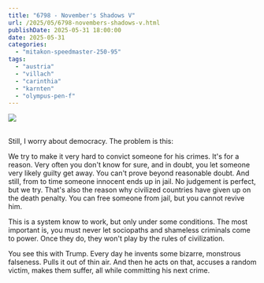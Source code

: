 ```yaml
---
title: "6798 - November's Shadows V"
url: /2025/05/6798-novembers-shadows-v.html
publishDate: 2025-05-31 18:00:00
date: 2025-05-31
categories:
  - "mitakon-speedmaster-250-95"
tags:
  - "austria"
  - "villach"
  - "carinthia"
  - "karnten"
  - "olympus-pen-f"
---
```

<div class="container">
<div class="center"><a target="_blank" href="https://d25zfm9zpd7gm5.cloudfront.net/1200x1200/2020/20201108_163311_lr.jpg"><img class="webfeedsFeaturedVisual" src="https://d25zfm9zpd7gm5.cloudfront.net/0600x0600/2020/20201108_163311_lr.jpg" /></a></div>
</div>
<br />

Still, I worry about democracy. The problem is this:

We try to make it very hard to convict someone for his
crimes. It's for a reason. Very often you don't know for
sure, and in doubt, you let someone very likely guilty get
away. You can't prove beyond reasonable doubt. And still,
from to time someone innocent ends up in jail. No judgement
is perfect, but we try. That's also the reason why civilized
countries have given up on the death penalty. You can free
someone from jail, but you cannot revive him.

This is a system know to work, but only under some
conditions. The most important is, you must never let
sociopaths and shameless criminals come to power. Once they
do, they won't play by the rules of civilization.

You see this with Trump. Every day he invents some bizarre,
monstrous falseness. Pulls it out of thin air. And then he
acts on that, accuses a random victim, makes them suffer,
all while committing his next crime.
